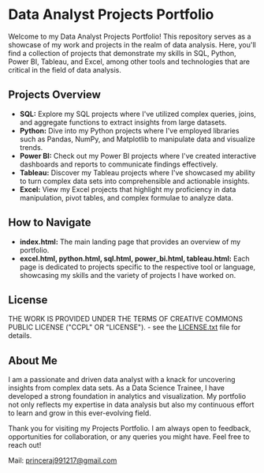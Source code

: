 # Data Analyst Projects Portfolio

Welcome to my Data Analyst Projects Portfolio! This repository serves as a showcase of my work and projects in the realm of data analysis. Here, you'll find a collection of projects that demonstrate my skills in SQL, Python, Power BI, Tableau, and Excel, among other tools and technologies that are critical in the field of data analysis.

## Projects Overview

- **SQL:** Explore my SQL projects where I've utilized complex queries, joins, and aggregate functions to extract insights from large datasets.
- **Python:** Dive into my Python projects where I've employed libraries such as Pandas, NumPy, and Matplotlib to manipulate data and visualize trends.
- **Power BI:** Check out my Power BI projects where I've created interactive dashboards and reports to communicate findings effectively.
- **Tableau:** Discover my Tableau projects where I've showcased my ability to turn complex data sets into comprehensible and actionable insights.
- **Excel:** View my Excel projects that highlight my proficiency in data manipulation, pivot tables, and complex formulae to analyze data.


## How to Navigate

- **index.html:** The main landing page that provides an overview of my portfolio.
- **excel.html, python.html, sql.html, power_bi.html, tableau.html:** Each page is dedicated to projects specific to the respective tool or language, showcasing my skills and the variety of projects I have worked on.

## License

THE WORK IS PROVIDED UNDER THE TERMS OF CREATIVE COMMONS PUBLIC LICENSE ("CCPL" OR "LICENSE"). - see the [LICENSE.txt](LICENSE.txt) file for details.

## About Me

I am a passionate and driven data analyst with a knack for uncovering insights from complex data sets. As a Data Science Trainee, I have developed a strong foundation in analytics and visualization. My portfolio not only reflects my expertise in data analysis but also my continuous effort to learn and grow in this ever-evolving field.

Thank you for visiting my Projects Portfolio. I am always open to feedback, opportunities for collaboration, or any queries you might have. Feel free to reach out!

Mail: [princeraj991217@gmail.com](mailto:princeraj991217@gmail.com)